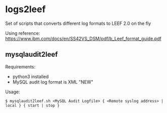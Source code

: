 # logs2leef
Set of scripts that converts different log formats to LEEF 2.0 on the fly

Using reference: https://www.ibm.com/docs/en/SS42VS_DSM/pdf/b_Leef_format_guide.pdf

## mysqlaudit2leef
Requirements:
- python3 installed
- MySQL audit log format is XML "NEW"

Usage:

`$ mysqlaudit2leef.sh <MySQL Audit Logfile> { <Remote syslog address> | local } { start | stop }`
